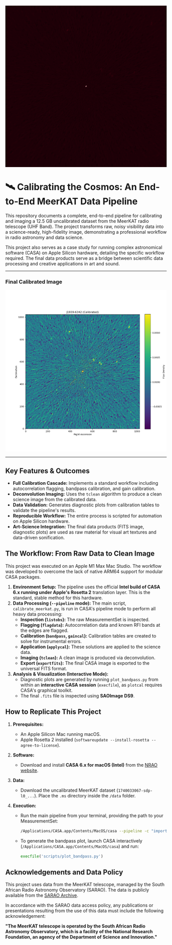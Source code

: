 ![Project Cover Image](cover_image.png)

# 🛰️ Calibrating the Cosmos: An End-to-End MeerKAT Data Pipeline

This repository documents a complete, end-to-end pipeline for calibrating and imaging a 12.5 GB uncalibrated dataset from the MeerKAT radio telescope (UHF Band). The project transforms raw, noisy visibility data into a science-ready, high-fidelity image, demonstrating a professional workflow in radio astronomy and data science.

This project also serves as a case study for running complex astronomical software (CASA) on Apple Silicon hardware, detailing the specific workflow required. The final data products serve as a bridge between scientific data processing and creative applications in art and sound.

---

### Final Calibrated Image

![Final Calibrated Image of J1939-6342](outputs/final_image_view.png)

---

## Key Features & Outcomes

*   **Full Calibration Cascade:** Implements a standard workflow including autocorrelation flagging, bandpass calibration, and gain calibration.
*   **Deconvolution Imaging:** Uses the `tclean` algorithm to produce a clean science image from the calibrated data.
*   **Data Validation:** Generates diagnostic plots from calibration tables to validate the pipeline's results.
*   **Reproducible Workflow:** The entire process is scripted for automation on Apple Silicon hardware.
*   **Art-Science Integration:** The final data products (FITS image, diagnostic plots) are used as raw material for visual art textures and data-driven sonification.

## The Workflow: From Raw Data to Clean Image

This project was executed on an Apple M1 Max Mac Studio. The workflow was developed to overcome the lack of native ARM64 support for modular CASA packages.

1.  **Environment Setup:** The pipeline uses the official **Intel build of CASA 6.x running under Apple's Rosetta 2** translation layer. This is the standard, stable method for this hardware.
2.  **Data Processing (`--pipeline` mode):** The main script, `calibrate_meerkat.py`, is run in CASA's pipeline mode to perform all heavy data processing:
    *   **Inspection (`listobs`):** The raw MeasurementSet is inspected.
    *   **Flagging (`flagdata`):** Autocorrelation data and known RFI bands at the edges are flagged.
    *   **Calibration (`bandpass`, `gaincal`):** Calibration tables are created to solve for instrumental errors.
    *   **Application (`applycal`):** These solutions are applied to the science data.
    *   **Imaging (`tclean`):** A clean image is produced via deconvolution.
    *   **Export (`exportfits`):** The final CASA image is exported to the universal FITS format.
3.  **Analysis & Visualization (Interactive Mode):**
    *   Diagnostic plots are generated by running `plot_bandpass.py` from within an **interactive CASA session** (`execfile`), as `plotcal` requires CASA's graphical toolkit.
    *   The final `.fits` file is inspected using **SAOImage DS9**.

## How to Replicate This Project

1.  **Prerequisites:**
    *   An Apple Silicon Mac running macOS.
    *   Apple Rosetta 2 installed (`softwareupdate --install-rosetta --agree-to-license`).

2.  **Software:**
    *   Download and install **CASA 6.x for macOS (Intel)** from the [NRAO website](https://casadocs.nrao.edu/getting-started/installation/).

3.  **Data:**
    *   Download the uncalibrated MeerKAT dataset (`1740033067-sdp-l0_...`). Place the `.ms` directory inside the `/data` folder.

4.  **Execution:**
    *   Run the main pipeline from your terminal, providing the path to your MeasurementSet:
        ```bash
        /Applications/CASA.app/Contents/MacOS/casa --pipeline -c "import sys; sys.argv = ['<script_name>', 'data/your_measurement_set.ms']; execfile('scripts/calibrate_meerkat.py')"
        ```
    *   To generate the bandpass plot, launch CASA interactively (`/Applications/CASA.app/Contents/MacOS/casa`) and run:
        ```python
        execfile('scripts/plot_bandpass.py')
        ```

## Acknowledgements and Data Policy

This project uses data from the MeerKAT telescope, managed by the South African Radio Astronomy Observatory (SARAO). The data is publicly available from the [SARAO Archive](https://archive.sarao.ac.za/).

In accordance with the SARAO data access policy, any publications or presentations resulting from the use of this data must include the following acknowledgement:

**"The MeerKAT telescope is operated by the South African Radio Astronomy Observatory, which is a facility of the National Research Foundation, an agency of the Department of Science and Innovation."**